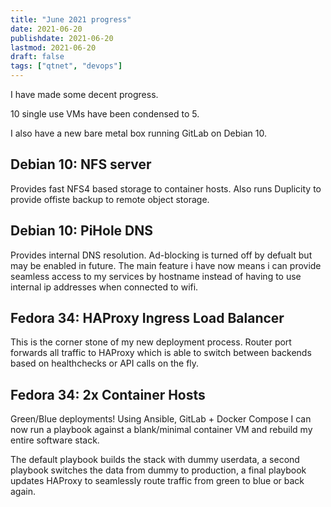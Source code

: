 ```yaml
---
title: "June 2021 progress"
date: 2021-06-20
publishdate: 2021-06-20
lastmod: 2021-06-20
draft: false
tags: ["qtnet", "devops"]
---
```


I have made some decent progress. 

10 single use VMs have been condensed to 5.

I also have a new bare metal box running GitLab on Debian 10.

## Debian 10: NFS server
Provides fast NFS4 based storage to container hosts. Also runs Duplicity to provide offiste backup to remote object storage.

## Debian 10: PiHole DNS
Provides internal DNS resolution. Ad-blocking is turned off by defualt but may be enabled in future. The main feature i have now means i can provide seamless access to my services by hostname instead of having to use internal ip addresses when connected to wifi.

## Fedora 34: HAProxy Ingress Load Balancer
This is the corner stone of my new deployment process. Router port forwards all traffic to HAProxy which is able to switch between backends based on healthchecks or API calls on the fly.

## Fedora 34: 2x Container Hosts
Green/Blue deployments! Using Ansible, GitLab + Docker Compose I can now run a playbook against a blank/minimal container VM and rebuild my entire software stack.

The default playbook builds the stack with dummy userdata, a second playbook switches the data from dummy to production, a final playbook updates HAProxy to seamlessly route traffic from green to blue or back again.
